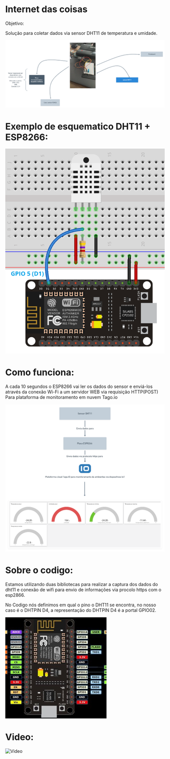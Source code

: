 # Internet das coisas

Objetivo:

  Solução para coletar dados via sensor DHT11 de temperatura e umidade.

![Fluxo](/nodemcu.png)

# Exemplo de esquematico DHT11 + ESP8266:

![esquematico](/8.3-2.png)

# Como funciona:

A cada 10 segundos o ESP8266 vai ler os dados do sensor e enviá-los 
através da conexão Wi-Fi a um servidor WEB via requisição HTTP(POST) Para
plataforma de monitoramento em nuvem Tago.io

![Fluxo](/img.png)

# Sobre o codigo:

  Estamos utilizando duas bibliotecas para realizar a captura dos dados do dht11 
  e conexão de wifi para envio de informações via procolo https com o esp2866.
  
  No Codigo nós definimos em qual o pino o DHT11 se encontra, no nosso caso é o DHTPIN D4, a 
  representação do DHTPIN D4 é a portal GPIO02.
 
  ![circuito](/circuito.jpg)
  

# Video:

![Video](https://www.youtube.com/watch?v=Rnye98CtzP4)






  


